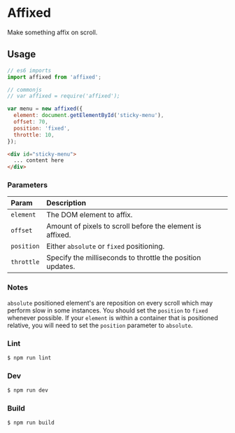 # Affixed

Make something affix on scroll.

## Usage

````js
// es6 imports
import affixed from 'affixed';

// commonjs
// var affixed = require('affixed');

var menu = new affixed({
  element: document.getElementById('sticky-menu'),
  offset: 70,
  position: 'fixed',
  throttle: 10,
});
````

````html
<div id="sticky-menu">
  ... content here
</div>
````


### Parameters

| Param | Description |
| :--- | :--- |
| `element` | The DOM element to affix. |
| `offset` | Amount of pixels to scroll before the element is affixed. |
| `position` | Either `absolute` or `fixed` positioning. |
| `throttle` | Specify the milliseconds to throttle the position updates. |

### Notes

`absolute` positioned element's are reposition on every scroll which may perform slow in some instances. You should set the `position` to `fixed` whenever possible. If your `element` is within a container that is positioned relative, you will need to set the `position` parameter to `absolute`.

### Lint

````bash
$ npm run lint
````

### Dev

````bash
$ npm run dev
````

### Build

````bash
$ npm run build
````
